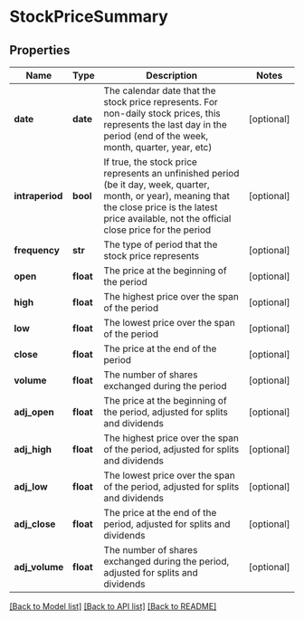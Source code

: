 # StockPriceSummary

## Properties
Name | Type | Description | Notes
------------ | ------------- | ------------- | -------------
**date** | **date** | The calendar date that the stock price represents. For non-daily stock prices, this represents the last day in the period (end of the week, month, quarter, year, etc) | [optional] 
**intraperiod** | **bool** | If true, the stock price represents an unfinished period (be it day, week, quarter, month, or year), meaning that the close price is the latest price available, not the official close price for the period | [optional] 
**frequency** | **str** | The type of period that the stock price represents | [optional] 
**open** | **float** | The price at the beginning of the period | [optional] 
**high** | **float** | The highest price over the span of the period | [optional] 
**low** | **float** | The lowest price over the span of the period | [optional] 
**close** | **float** | The price at the end of the period | [optional] 
**volume** | **float** | The number of shares exchanged during the period | [optional] 
**adj_open** | **float** | The price at the beginning of the period, adjusted for splits and dividends | [optional] 
**adj_high** | **float** | The highest price over the span of the period, adjusted for splits and dividends | [optional] 
**adj_low** | **float** | The lowest price over the span of the period, adjusted for splits and dividends | [optional] 
**adj_close** | **float** | The price at the end of the period, adjusted for splits and dividends | [optional] 
**adj_volume** | **float** | The number of shares exchanged during the period, adjusted for splits and dividends | [optional] 

[[Back to Model list]](../README.md#documentation-for-models) [[Back to API list]](../README.md#documentation-for-api-endpoints) [[Back to README]](../README.md)


